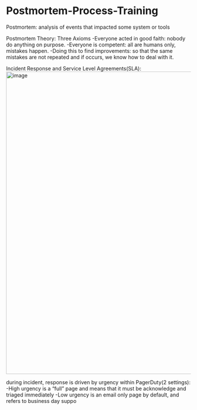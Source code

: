 # Postmortem-Process-Training

Postmortem: analysis of events that impacted some system or tools 

Postmortem Theory: Three Axioms
-Everyone acted in good faith: nobody do anything on purpose.
-Everyone is competent: all are humans only, mistakes happen.
-Doing this to find improvements: so that the same mistakes are not repeated and if occurs, we know how to deal with it.

Incident Response and Service Level Agreements(SLA):
<img width="825" alt="image" src="https://github.com/user-attachments/assets/848faa8d-a2cb-4b00-bbc9-151b8b390bc0" />

during incident, response is driven by urgency within PagerDuty(2 settings):
-High urgency is a “full” page and means that it must be acknowledge and triaged immediately
-Low urgency is an email only page by default, and refers to business day suppo
